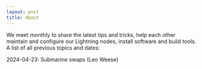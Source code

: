 ```yaml
---
layout: post
title: About
---
```


We meet monthly to share the latest tips and tricks, help each other maintain and configure our Lightning nodes, install software and build tools. A list of all previous topics and dates:

2024-04-23: Submarine swaps (Leo Weese)
